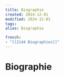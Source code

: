 ```yaml
---
title: Biographie
created: 2024-12-01
modified: 2024-12-01
tags: 
alias: Biographie

french:
- "[[2144 Biographies]]"
---
```

# Biographie
